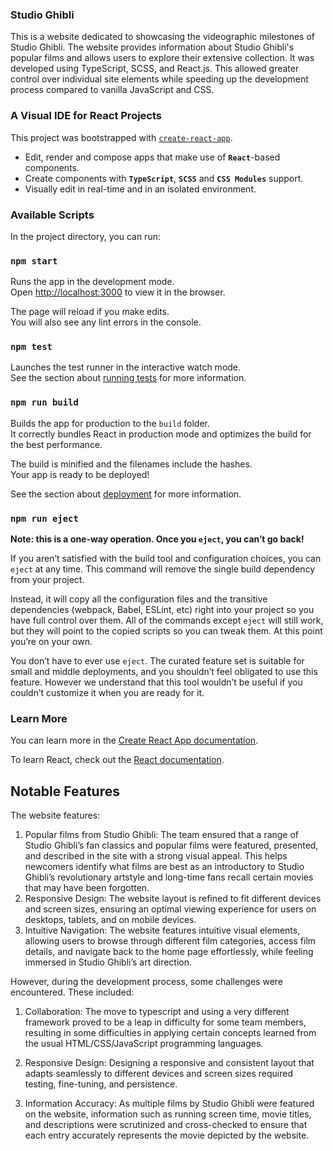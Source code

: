 
### Studio Ghibli

This is a website dedicated to showcasing the videographic milestones of Studio Ghibli. The website provides information about Studio Ghibli's popular films and allows users to explore their extensive collection. It was developed using TypeScript, SCSS, and React.js. This allowed greater control over individual site elements while speeding up the development process compared to vanilla JavaScript and CSS. 

### A Visual IDE for React Projects

This project was bootstrapped with [`create-react-app`](https://github.com/facebook/create-react-app).

- Edit, render and compose apps that make use of **`React`**-based components.
- Create components with **`TypeScript`**, **`SCSS`** and **`CSS Modules`** support.
- Visually edit in real-time and in an isolated environment.

### Available Scripts

In the project directory, you can run:

### `npm start`

Runs the app in the development mode.\
Open [http://localhost:3000](http://localhost:3000) to view it in the browser.

The page will reload if you make edits.\
You will also see any lint errors in the console.

### `npm test`

Launches the test runner in the interactive watch mode.\
See the section about [running tests](https://facebook.github.io/create-react-app/docs/running-tests) for more information.

### `npm run build`

Builds the app for production to the `build` folder.\
It correctly bundles React in production mode and optimizes the build for the best performance.

The build is minified and the filenames include the hashes.\
Your app is ready to be deployed!

See the section about [deployment](https://facebook.github.io/create-react-app/docs/deployment) for more information.

### `npm run eject`

**Note: this is a one-way operation. Once you `eject`, you can’t go back!**

If you aren’t satisfied with the build tool and configuration choices, you can `eject` at any time. This command will remove the single build dependency from your project.

Instead, it will copy all the configuration files and the transitive dependencies (webpack, Babel, ESLint, etc) right into your project so you have full control over them. All of the commands except `eject` will still work, but they will point to the copied scripts so you can tweak them. At this point you’re on your own.

You don’t have to ever use `eject`. The curated feature set is suitable for small and middle deployments, and you shouldn’t feel obligated to use this feature. However we understand that this tool wouldn’t be useful if you couldn’t customize it when you are ready for it.

### Learn More

You can learn more in the [Create React App documentation](https://facebook.github.io/create-react-app/docs/getting-started).

To learn React, check out the [React documentation](https://reactjs.org/).

## Notable Features

The website features:
1. Popular films from Studio Ghibli: The team ensured that a range of Studio Ghibli’s fan classics and popular films were featured, presented, and described in the site with a strong visual appeal. This helps newcomers identify what films are best as an introductory to Studio Ghibli’s revolutionary artstyle and long-time fans recall certain movies that may have been forgotten.
2. Responsive Design: The website layout is refined to fit different devices and screen sizes, ensuring an optimal viewing experience for users on desktops, tablets, and on mobile devices.
3. Intuitive Navigation: The website features intuitive visual elements, allowing users to browse through different film categories, access film details, and navigate back to the home page effortlessly, while feeling immersed in Studio Ghibli’s art direction.

However, during the development process, some challenges were encountered. These included:

1. Collaboration: The move to typescript and using a very different framework proved to be a leap in difficulty for some team members, resulting in some difficulties in applying certain concepts learned from the usual HTML/CSS/JavaScript programming languages.

2. Responsive Design: Designing a responsive and consistent layout that adapts seamlessly to different devices and screen sizes required testing, fine-tuning, and persistence. 

3. Information Accuracy: As multiple films by Studio Ghibli were featured on the website, information such as running screen time, movie titles, and descriptions were scrutinized and cross-checked to ensure that each entry accurately represents the movie depicted by the website.
